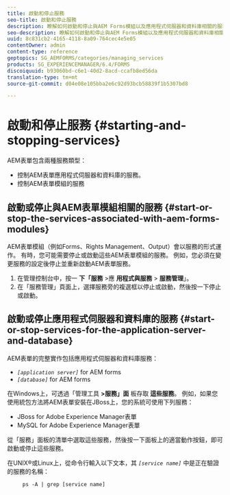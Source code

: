 ```yaml
---
title: 啟動和停止服務
seo-title: 啟動和停止服務
description: 瞭解如何啟動和停止與AEM Forms模組以及應用程式伺服器和資料庫相關的服務。
seo-description: 瞭解如何啟動和停止與AEM Forms模組以及應用程式伺服器和資料庫相關的服務。
uuid: 8c831cb2-4165-4118-8a09-764cec4e5e05
contentOwner: admin
content-type: reference
geptopics: SG_AEMFORMS/categories/managing_services
products: SG_EXPERIENCEMANAGER/6.4/FORMS
discoiquuid: b93060bd-c6e1-40d2-8acd-ccafb8ed56da
translation-type: tm+mt
source-git-commit: d04e08e105bba2e6c92d93bcb58839f1b5307bd8

---
```



# 啟動和停止服務 {#starting-and-stopping-services}

AEM表單包含兩種服務類型：

* 控制AEM表單應用程式伺服器和資料庫的服務。
* 控制AEM表單模組的服務

## 啟動或停止與AEM表單模組相關的服務 {#start-or-stop-the-services-associated-with-aem-forms-modules}

AEM表單模組（例如Forms、Rights Management、Output）會以服務的形式運作。 有時，您可能需要停止或啟動這些AEM表單模組的服務。 例如，您必須在變更服務的設定後停止並重新啟動AEM表單服務。

1. 在管理控制台中，按一 **下「服務** >應 **用程式與服務** > **服務管理**」。
1. 在「服務管理」頁面上，選擇服務旁的複選框以停止或啟動，然後按一下停止或啟動。

## 啟動或停止應用程式伺服器和資料庫的服務 {#start-or-stop-services-for-the-application-server-and-database}

AEM表單的完整實作包括應用程式伺服器和資料庫服務：

* *`[application server]`* for AEM forms
* *`[database]`* for AEM forms

在Windows上，可透過「管理工具 **>服務」面** 板存取 **這些服務**。 例如，如果您使用統包方法將AEM表單安裝在JBoss上，您的系統可使用下列服務：

* JBoss for Adobe Experience Manager表單
* MySQL for Adobe Experience Manager表單

從「服務」面板的清單中選取這些服務，然後按一下面板上的適當動作按鈕，即可啟動或停止這些服務。

在UNIX®或Linux上，從命令行輸入以下文本，其 *`[service name]`* 中是正在驗證的服務的名稱：

```as3
     ps -A | grep [service name]
```

